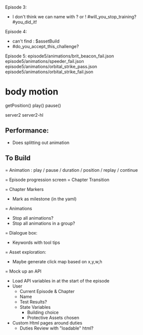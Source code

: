 Episode 3:
  - I don't think we can name with ? or !
    #will_you_stop_training?
    #you_did_it!

Episode 4:
  - can't find : $assetBuild
  - #do_you_accept_this_challenge?

Episode 5:
episode5/animations/brit_beacon_fail.json
episode5/animations/speeder_fail.json
episode5/animations/orbital_strike_pass.json
episode5/animations/orbital_strike_fail.json

# body motion
  getPosition()
  play() pause()

server2
server2-hl

## Performance:
  - Does splitting out animation

## To Build

= Animation : play / pause / duration / position / replay / continue

= Episode progression screen
= Chapter Transition

= Chapter Markers
  - Mark as milestone (in the yaml)

= Animations
  - Stop all animations?
  - Stop all animations in a group?

= Dialogue box:
  - Keywords with tool tips

= Asset exploration:
  - Maybe generate click map based on x,y,w,h

= Mock up an API
  - Load API variables in at the start of the episode
  - User
    - Current Episode & Chapter
    - Name
    - Test Results?
    - State Variables
      + Building choice
      + Protective Assets chosen
  - Custom Html pages around duties
    + Duties Review with "loadable" html?
